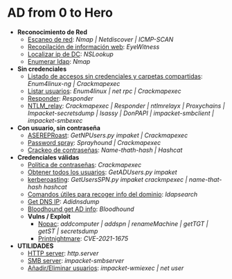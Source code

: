 # **AD from 0 to Hero**
  
- **Reconocimiento de Red**
  - [Escaneo de red](no_credentials/scan_network/): _Nmap | Netdiscover | ICMP-SCAN_
  - [Recopilación de información web](no_credentials/scan_network/): _EyeWitness_
  - [Localizar ip de DC](no_credentials/find_dc_ip/): _NSLookup_
  - [Enumerar ldap](no_credentials/enumerate_ldap/): _Nmap_
- **Sin credenciales**
  - [Listado de accesos sin credenciales y carpetas compartidas](no_credentials/list_guest_access_on_smb_share/): _Enum4linux-ng | Crackmapexec_
  - [Listar usuarios](no_credentials/find_user_list/): _Enum4linux | net rpc | Crackmapexec_
  - [Responder](no_credentials/responder/): _Responder_
  - [NTLM_relay](no_credentials/NTLM_relay/): _Crackmapexec | Responder | ntlmrelayx | Proxychains | Impacket-secretsdump | lsassy | DonPAPI | impacket-smbclient | impacket-smbexec_
- **Con usuario, sin contraseña**
  - [ASEREPRoast](user_but_no_credentials/ASREPRoast/): _GetNPUsers.py impaket | Crackmapexec_
  - [Password spray](user_but_no_credentials/password_spray/): _Sprayhound | Crackmapexec_
  - [Crackeo de contraseñas](user_but_no_credentials/crack_passwords/): _Name-thath-hash | Hashcat_
- **Credenciales válidas**
  - [Política de contraseñas](valid_credentials/pass_pol/): _Crackmapexec_
  - [Obtener todos los usuarios](valid_credentials/get_all_users/): _GetADUsers.py impaket_
  - [kerberoasting](valid_credentials/kerberoasting/): _GetUsersSPN.py impaket crackmpexec | name-that-hash hashcat_
  - [Comandos útiles para recoger info del dominio](valid_credentials/useful_domain_info/): _ldapsearch_
  - [Get DNS IP](valid_credentials/get_dns/): _Adidnsdump_
  - [Bloodhound get AD info](valid_credentials/bloodhound/): _Bloodhound_
  - **Vulns / Exploit**
    - [Nopac](valid_credentials/nopac/): _addcomputer | addspn | renameMachine | getTGT | getST | secretsdump_
    - [Printnightmare](valid_credentials/printnightmare/): _CVE-2021-1675_
- **UTILIDADES**
  - [HTTP server](utilities/Enable_servers_to_share_load_or_upload_content/): _http.server_
  - [SMB server](utilities/Enable_servers_to_share_load_or_upload_content/): _impacket-smbserver_
  - [Añadir/Eliminar usuarios](utilities/add_remove_users): _impacket-wmiexec | net user_
